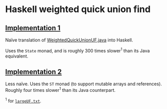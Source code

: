 # Haskell weighted quick union find

## [Implementation 1](https://github.com/runeksvendsen/ufw/tree/state)

Naïve translation of [WeightedQuickUnionUF.java](https://algs4.cs.princeton.edu/15uf/WeightedQuickUnionUF.java.html) into Haskell.

Uses the `State` monad, and is roughly 300 times slower<sup>1</sup> than its Java equivalent.

## [Implementation 2](https://github.com/runeksvendsen/ufw/tree/st)

Less naïve. Uses the `ST` monad (to support mutable arrays and references). Roughly four times slower<sup>1</sup> than its Java counterpart.

<sup>1</sup> for [`largeUF.txt`](https://algs4.cs.princeton.edu/15uf/largeUF.txt).
